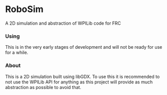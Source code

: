# RoboSim
A 2D simulation and abstraction of WPILib code for FRC 
### Using
This is in the very early stages of development and will not be ready for use for a while.

### About
This is a 2D simulation built using libGDX. To use this it is recommended to
not use the WPILib API for anything as this project will provide as much abstraction as possible to avoid that.
